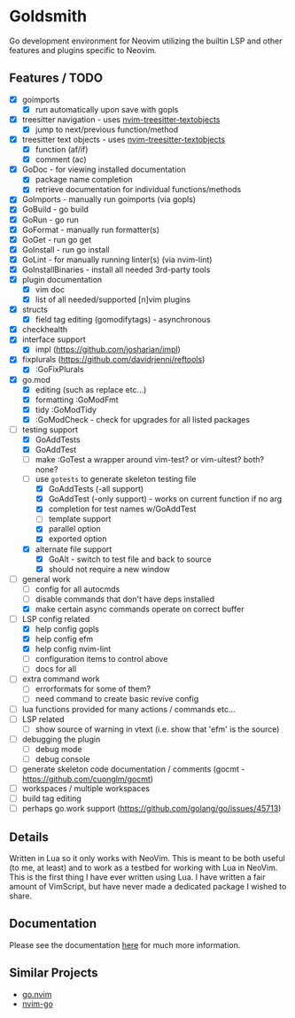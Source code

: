 # Goldsmith

Go development environment for Neovim utilizing the builtin LSP and other features and plugins specific to Neovim.

## Features / TODO
- [x] goimports
    - [x] run automatically upon save with gopls
- [x] treesitter navigation - uses [nvim-treesitter-textobjects](https://github.com/nvim-treesitter/nvim-treesitter-textobjects)
    - [x] jump to next/previous function/method
- [x] treesitter text objects - uses [nvim-treesitter-textobjects](https://github.com/nvim-treesitter/nvim-treesitter-textobjects)
    - [x] function (af/if)
    - [x] comment (ac)
- [x] GoDoc - for viewing installed documentation
    - [x] package name completion
    - [x] retrieve documentation for individual functions/methods
- [x] GoImports - manually run goimports (via gopls)
- [x] GoBuild  - go build
- [x] GoRun - go run
- [x] GoFormat - manually run formatter(s)
- [x] GoGet - run go get
- [x] GoInstall - run go install
- [x] GoLint - for manually running linter(s) (via nvim-lint)
- [x] GoInstallBinaries - install all needed 3rd-party tools
- [x] plugin documentation
    - [x] vim doc
    - [x] list of all needed/supported [n]vim plugins
- [x] structs
    - [x] field tag editing (gomodifytags) - asynchronous
- [x] checkhealth
- [x] interface support
    - [x] impl (https://github.com/josharian/impl)
- [x] fixplurals (https://github.com/davidrjenni/reftools) 
    - [x] :GoFixPlurals
- [x] go.mod 
    - [x] editing (such as replace etc...)
    - [x] formatting :GoModFmt
    - [x] tidy :GoModTidy
    - [x] :GoModCheck - check for upgrades for all listed packages
- [ ] testing support
    - [x] GoAddTests
    - [x] GoAddTest
    - [ ] make :GoTest a wrapper around vim-test? or vim-ultest? both? none?
    - [ ] use `gotests` to generate skeleton testing file
        - [x] GoAddTests (-all support)
        - [x] GoAddTest (-only support) - works on current function if no arg
        - [x] completion for test names w/GoAddTest
        - [ ] template support
        - [x] parallel option
        - [x] exported option
    - [x] alternate file support
        - [x] GoAlt - switch to test file and back to source
        - [x] should not require a new window
- [ ] general work
    - [ ] config for all autocmds
    - [ ] disable commands that don't have deps installed
    - [x] make certain async commands operate on correct buffer
- [ ] LSP config related
    - [x] help config gopls
    - [x] help config efm
    - [x] help config nvim-lint
    - [ ] configuration items to control above
    - [ ] docs for all
- [ ] extra command work
    - [ ] errorformats for some of them?
    - [ ] need command to create basic revive config
- [ ] lua functions provided for many actions / commands etc...
- [ ] LSP related
    - [ ] show source of warning in vtext (i.e. show that 'efm' is the source)
- [ ] debugging the plugin
    - [ ] debug mode
    - [ ] debug console
- [ ] generate skeleton code documentation / comments (gocmt - https://github.com/cuonglm/gocmt)
- [ ] workspaces / multiple workspaces
- [ ] build tag editing
- [ ] perhaps go.work support (https://github.com/golang/go/issues/45713)

## Details
Written in Lua so it only works with NeoVim. This is meant to be both useful (to me, at least) and to work as a testbed
for working with Lua in NeoVim. This is the first thing I have ever written using Lua. I have written a fair amount of
VimScript, but have never made a dedicated package I wished to share.

## Documentation
Please see the documentation [here](https://github.com/WhoIsSethDaniel/goldsmith.nvim/blob/main/doc/goldsmith.txt) for much more information.

## Similar Projects
* [go.nvim](https://github.com/ray-x/go.nvim)
* [nvim-go](https://github.com/crispgm/nvim-go)
